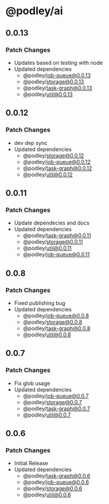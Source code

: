 # @podley/ai

## 0.0.13

### Patch Changes

- Updates based on testing with node
- Updated dependencies
  - @podley/job-queue@0.0.13
  - @podley/storage@0.0.13
  - @podley/task-graph@0.0.13
  - @podley/util@0.0.13

## 0.0.12

### Patch Changes

- dev dep sync
- Updated dependencies
  - @podley/storage@0.0.12
  - @podley/job-queue@0.0.12
  - @podley/task-graph@0.0.12
  - @podley/util@0.0.12

## 0.0.11

### Patch Changes

- Update dependecies and docs
- Updated dependencies
  - @podley/task-graph@0.0.11
  - @podley/storage@0.0.11
  - @podley/util@0.0.11
  - @podley/job-queue@0.0.11

## 0.0.8

### Patch Changes

- Fixed publishing bug
- Updated dependencies
  - @podley/job-queue@0.0.8
  - @podley/storage@0.0.8
  - @podley/task-graph@0.0.8
  - @podley/util@0.0.8

## 0.0.7

### Patch Changes

- Fix glob usage
- Updated dependencies
  - @podley/job-queue@0.0.7
  - @podley/storage@0.0.7
  - @podley/task-graph@0.0.7
  - @podley/util@0.0.7

## 0.0.6

### Patch Changes

- Initial Release
- Updated dependencies
  - @podley/task-graph@0.0.6
  - @podley/job-queue@0.0.6
  - @podley/storage@0.0.6
  - @podley/util@0.0.6
